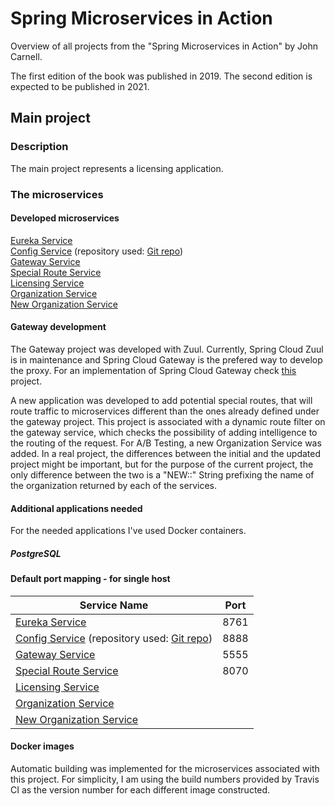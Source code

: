 # Spring Microservices in Action
Overview of all projects from the "Spring Microservices in Action" by John Carnell.

The first edition of the book was published in 2019. The second edition is expected to be published in 2021.


## Main project
### Description
The main project represents a licensing application.

### The microservices
#### Developed microservices
[Eureka Service](https://github.com/mariamihai/sma-eureka-service) <br/>
[Config Service](https://github.com/mariamihai/sma-configuration-service) (repository used: [Git repo](https://github.com/mariamihai/sma-config-repo)) <br/>
[Gateway Service](https://github.com/mariamihai/sma-gateway-service) <br/>
[Special Route Service](https://github.com/mariamihai/sma-special-routes-service) <br/>
[Licensing Service](https://github.com/mariamihai/sma-licensing-service) <br/>
[Organization Service](https://github.com/mariamihai/sma-organization-service) <br/>
[New Organization Service](https://github.com/mariamihai/sma-organization-new-service) <br/>

#### Gateway development
The Gateway project was developed with Zuul. Currently, Spring Cloud Zuul is in maintenance and Spring Cloud Gateway is the prefered way to develop the proxy. For an implementation of Spring Cloud Gateway check [this](https://github.com/mariamihai/udemy-sbm-brewery-gateway) project.

A new application was developed to add potential special routes, that will route traffic to microservices different than the ones already defined under the gateway project. This project is associated with a dynamic route filter on the gateway service, which checks the possibility of adding intelligence to the routing of the request.
For A/B Testing, a new Organization Service was added. In a real project, the differences between the initial and the updated project might be important, but for the purpose of the current project, the only difference between the two is a "NEW::" String prefixing the name of the organization returned by each of the services.

#### Additional applications needed
For the needed applications I've used Docker containers.

##### PostgreSQL

#### Default port mapping - for single host
| Service Name | Port | 
| --------| -----|
|[Eureka Service](https://github.com/mariamihai/sma-eureka-service)|8761|
|[Config Service](https://github.com/mariamihai/sma-configuration-service) (repository used: [Git repo](https://github.com/mariamihai/sma-config-repo))|8888|
|[Gateway Service](https://github.com/mariamihai/sma-gateway-service)|5555|
|[Special Route Service](https://github.com/mariamihai/sma-special-routes-service)|8070|
|[Licensing Service](https://github.com/mariamihai/sma-licensing-service)||
|[Organization Service](https://github.com/mariamihai/sma-organization-service)||
|[New Organization Service](https://github.com/mariamihai/sma-organization-new-service)||

#### Docker images
Automatic building was implemented for the microservices associated with this project.
For simplicity, I am using the build numbers provided by Travis CI as the version number for each different image constructed.
